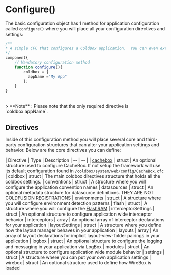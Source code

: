 # Configure()
The basic configuration object has 1 method for application configuration called `configure()` where you will place all your configuration directives and settings:
```js
/**
* A simple CFC that configures a ColdBox application.  You can even extend, compose, strategize and do your OO goodness.
*/
component{
	// Mandatory configuration method
	function configure(){
        coldbox = {
    	  appName ="My App"
    	};
	}
}
```
<br>
> **Note** : Please note that the only required directive is `coldbox.appName`.

<br>

## Directives

Inside of this configuration method you will place several core and third-party configuration structures that can alter your application settings and behavior. Below are the core directives you can define:

| Directive | Type | Description
| -- | -- |
| [cachebox](configuration_directives/cachebox.md) | struct | An optional structure used to configure CacheBox. If not setup the framework will use its default configuration found in `/coldbox/system/web/config/CacheBox.cfc`
| coldbox | struct | The main coldbox directives structure that holds all the coldbox settings.
| conventions | struct | A structure where you will configure the application convention names
| datasources | struct | An optional metadata structure for datasource definitions. THEY ARE NOT COLDFUSION REGISTRATIONS
| environments | struct | A structure where you will configure environment detection patterns
| flash | struct | A structure where you will configure the [FlashRAM](flash_ram/flash_ram.md)
| interceptorSettings | struct | An optional structure to configure application wide interceptor behavior
| interceptors | array | An optional array of interceptor declarations for your application
| layoutSettings | struct | A structure where you define how the layout manager behaves in your application
| layouts | array | An array of layout declarations for implicit layout-view-folder pairings in your application
| logbox | struct | An optional structure to configure the logging and messaging in your application via LogBox
| modules | struct | An optional structure to configure application wide module behavior
| settings | struct | A structure where you can put your own application settings
| wirebox | struct | An optional structure used to define how WireBox is loaded
